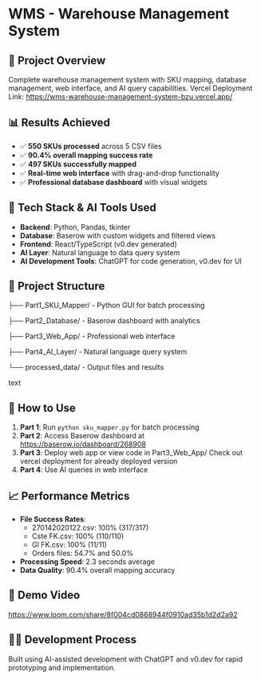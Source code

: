 # WMS - Warehouse Management System

## 🎯 Project Overview
Complete warehouse management system with SKU mapping, database management, web interface, and AI query capabilities.
Vercel Deployment Link:  https://wms-warehouse-management-system-bzu.vercel.app/

## 📊 Results Achieved
- ✅ **550 SKUs processed** across 5 CSV files
- ✅ **90.4% overall mapping success rate**
- ✅ **497 SKUs successfully mapped**
- ✅ **Real-time web interface** with drag-and-drop functionality
- ✅ **Professional database dashboard** with visual widgets

## 🔧 Tech Stack & AI Tools Used
- **Backend**: Python, Pandas, tkinter
- **Database**: Baserow with custom widgets and filtered views  
- **Frontend**: React/TypeScript (v0.dev generated)
- **AI Layer**: Natural language to data query system
- **AI Development Tools**: ChatGPT for code generation, v0.dev for UI

## 📁 Project Structure
├── Part1_SKU_Mapper/ - Python GUI for batch processing

├── Part2_Database/ - Baserow dashboard with analytics

├── Part3_Web_App/ - Professional web interface

├── Part4_AI_Layer/ - Natural language query system

└── processed_data/ - Output files and results

text

## 🚀 How to Use
1. **Part 1**: Run `python sku_mapper.py` for batch processing
2. **Part 2**: Access Baserow dashboard at https://baserow.io/dashboard/268908
3. **Part 3**: Deploy web app or view code in Part3_Web_App/ Check out vercel deployment for already deployed version
4. **Part 4**: Use AI queries in web interface

## 📈 Performance Metrics
- **File Success Rates**:
  - 270142020122.csv: 100% (317/317)
  - Cste FK.csv: 100% (110/110)  
  - Gl FK.csv: 100% (11/11)
  - Orders files: 54.7% and 50.0%
- **Processing Speed**: 2.3 seconds average
- **Data Quality**: 90.4% overall mapping accuracy

## 🎥 Demo Video
https://www.loom.com/share/8f004cd0868944f0910ad35b1d2d2a92

## 👨‍💻 Development Process
Built using AI-assisted development with ChatGPT and v0.dev for rapid prototyping and implementation.





